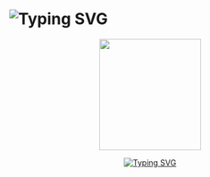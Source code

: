 <h1 align="left"><img src="https://readme-typing-svg.demolab.com?font=Indie+Flower&weight=1000&pause=100&background=FFCD9C00&color=0697F7&background=FF1D5A00&random=true&width=435&lines=r4gh4v.exe+%F0%9F%91%8B" alt="Typing SVG" /></h1>
<p align="center"><img src="https://raw.githubusercontent.com/w00lfff/w00lfff/refs/heads/main/media/1200681.gif" width="60%" height="200"/></p>


<div align="center">
  <a href="https://git.io/typing-svg">
    <img src="https://readme-typing-svg.demolab.com?font=Bitcount+Grid+Double&pause=500&color=D4DA19&width=480&lines=On+journey+to+become+a+great+Hacker." alt="Typing SVG" />
  </a>
</div>



